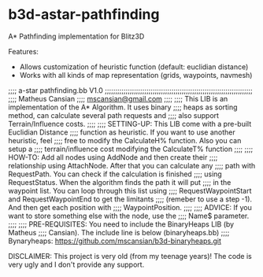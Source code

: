 b3d-astar-pathfinding
===============

A* Pathfinding implementation for Blitz3D

Features:
* Allows customization of heuristic function (default: euclidian distance)
* Works with all kinds of map representation (grids, waypoints, navmesh)


;;;;                  a-star pathfinding.bb V1.0
;;;;;;;;;;;;;;;;;;;;;;;;;;;;;;;;;;;;;;;;;;;;;;;;;;;;;;;;;;;;;;;;;;;;;;;
;;;;                       Matheus Cansian
;;;;                     mscansian@gmail.com
;;;;
;;;; This LIB is an implementation of the A* Algorithm. It uses binary
;;;; heaps as sorting method, can calculate several path requests and
;;;; also support Terrain/Influence costs.
;;;;
;;;; SETTING-UP: This LIB come with a pre-built Euclidian Distance 
;;;; function as heuristic. If you want to use another heuristic, feel 
;;;; free to modify the CalculateH% function. Also you can setup a
;;;; terrain/influence cost modifying the CalculateT% function
;;;;
;;;; HOW-TO: Add all nodes using AddNode and then create their 
;;;; relationship using AttachNode. After that you can calculate any 
;;;; path with RequestPath. You can check if the calculation is finished 
;;;; using RequestStatus. When the algorithm finds the path it will put
;;;; in the waypoint list. You can loop through this list using 
;;;; RequestWaypointStart and RequestWaypointEnd to get the limitants
;;;; (remeber to use a step -1). And then get each position with 
;;;; WaypointPosition.
;;;;
;;;; ADVICE: If you want to store something else with the node, use the 
;;;; Name$ parameter.
;;;;
;;;; PRE-REQUISITES: You need to include the BinaryHeaps LIB (by Matheus 
;;;; Cansian). The include line is below (binaryheaps.bb)
;;;; Bynaryheaps: https://github.com/mscansian/b3d-binaryheaps.git


DISCLAIMER: This project is very old (from my teenage years)! The code is very ugly and I don't provide any support.
